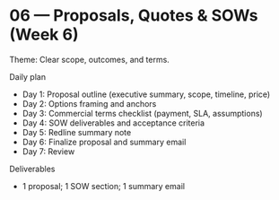 # 06 — Proposals, Quotes & SOWs (Week 6)

Theme: Clear scope, outcomes, and terms.

Daily plan
- Day 1: Proposal outline (executive summary, scope, timeline, price)
- Day 2: Options framing and anchors
- Day 3: Commercial terms checklist (payment, SLA, assumptions)
- Day 4: SOW deliverables and acceptance criteria
- Day 5: Redline summary note
- Day 6: Finalize proposal and summary email
- Day 7: Review

Deliverables
- 1 proposal; 1 SOW section; 1 summary email
